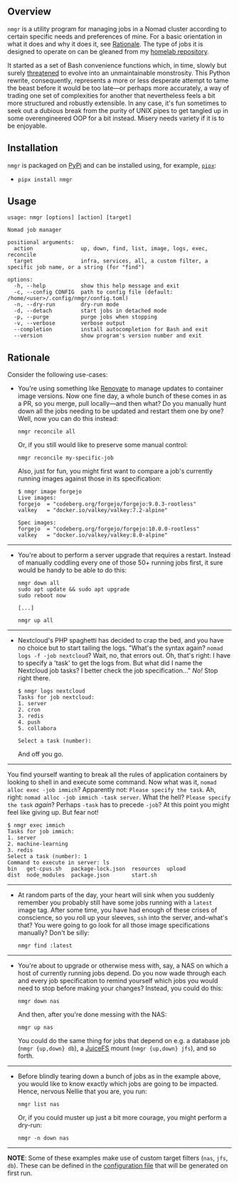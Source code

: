 ## Overview

`nmgr` is a utility program for managing jobs in a Nomad cluster according to certain specific needs and preferences of mine. For a basic orientation in what it does and why it does it, see [Rationale](https://github.com/cycneuramus/nmgr#rationale). The type of jobs it is designed to operate on can be gleaned from my [homelab repository](https://github.com/cycneuramus/homelab).

It started as a set of Bash convenience functions which, in time, slowly but surely [threatened](https://github.com/cycneuramus/nmgr/blob/bash-legacy/nmgr) to evolve into an unmaintainable monstrosity. This Python rewrite, consequently, represents a more or less desperate attempt to tame the beast before it would be too late—or perhaps more accurately, a way of trading one set of complexities for another that nevertheless feels a bit more structured and robustly extensible. In any case, it's fun sometimes to seek out a dubious break from the purity of UNIX pipes to get tangled up in some overengineered OOP for a bit instead. Misery needs variety if it is to be enjoyable.

## Installation

`nmgr` is packaged on [PyPi](https://pypi.org/project/nmgr) and can be installed using, for example, [`pipx`](https://pipx.pypa.io/stable/):

+ `pipx install nmgr`

## Usage

```
usage: nmgr [options] [action] [target]

Nomad job manager

positional arguments:
  action               up, down, find, list, image, logs, exec, reconcile
  target               infra, services, all, a custom filter, a specific job name, or a string (for "find")

options:
  -h, --help           show this help message and exit
  -c, --config CONFIG  path to config file (default: /home/<user>/.config/nmgr/config.toml)
  -n, --dry-run        dry-run mode
  -d, --detach         start jobs in detached mode
  -p, --purge          purge jobs when stopping
  -v, --verbose        verbose output
  --completion         install autocompletion for Bash and exit
  --version            show program's version number and exit
```
## Rationale

Consider the following use-cases:

+ You're using something like [Renovate](https://renovatebot.com) to manage updates to container image versions. Now one fine day, a whole bunch of these comes in as a PR, so you merge, pull locally—and then what? Do you manually hunt down all the jobs needing to be updated and restart them one by one? Well, now you can do this instead:

    `nmgr reconcile all`

    Or, if you still would like to preserve some manual control:

    `nmgr reconcile my-specific-job`

    Also, just for fun, you might first want to compare a job's currently running images against those in its specification:

    ```
    $ nmgr image forgejo
    Live images:
    forgejo  = "codeberg.org/forgejo/forgejo:9.0.3-rootless"
    valkey   = "docker.io/valkey/valkey:7.2-alpine"

    Spec images:
    forgejo  = "codeberg.org/forgejo/forgejo:10.0.0-rootless"
    valkey   = "docker.io/valkey/valkey:8.0-alpine"
    ```

---

+ You're about to perform a server upgrade that requires a restart. Instead of manually coddling every one of those 50+ running jobs first, it sure would be handy to be able to do this:

    ```
    nmgr down all
    sudo apt update && sudo apt upgrade
    sudo reboot now

    [...]

    nmgr up all
    ```

---

+ Nextcloud's PHP spaghetti has decided to crap the bed, and you have no choice but to start tailing the logs. "What's the syntax again? `nomad logs -f -job nextcloud`? Wait, no, that errors out. Oh, that's right: I have to specify a 'task' to get the logs from. But what did I name the Nextcloud job tasks? I better check the job specification..." *No!* Stop right there.

    ```
    $ nmgr logs nextcloud
    Tasks for job nextcloud:
    1. server
    2. cron
    3. redis
    4. push
    5. collabora

    Select a task (number):
    ```

    And off you go.

---

You find yourself wanting to break all the rules of application containers by looking to shell in and execute some command. Now what was it, `nomad alloc exec -job immich`? Apparently not: `Please specify the task`. Ah, right: `nomad alloc -job immich -task server`. What the hell? `Please specify the task` *again*? Perhaps `-task` has to precede `-job`? At this point you might feel like giving up. But fear not!

```
$ nmgr exec immich
Tasks for job immich:
1. server
2. machine-learning
3. redis
Select a task (number): 1
Command to execute in server: ls
bin   get-cpus.sh   package-lock.json  resources  upload
dist  node_modules  package.json       start.sh
```

---

+ At random parts of the day, your heart will sink when you suddenly remember you probably still have some jobs running with a `latest` image tag. After some time, you have had enough of these crises of conscience, so you roll up your sleeves, `ssh` into the server, and–what's that? You were going to go look for all those image specifications manually? Don't be silly:

    `nmgr find :latest`

---

+ You're about to upgrade or otherwise mess with, say, a NAS on which a host of currently running jobs depend. Do you now wade through each and every job specification to remind yourself which jobs you would need to stop before making your changes? Instead, you could do this:

    `nmgr down nas`

    And then, after you're done messing with the NAS:

    `nmgr up nas`

    You could do the same thing for jobs that depend on e.g. a database job (`nmgr {up,down} db`), a [JuiceFS](https://juicefs.com) mount (`nmgr {up,down} jfs`), and so forth.

---

+ Before blindly tearing down a bunch of jobs as in the example above, you would like to know exactly which jobs are going to be impacted. Hence, nervous Nellie that you are, you run:

    `nmgr list nas`

    Or, if you could muster up just a bit more courage, you might perform a dry-run:

    `nmgr -n down nas`

---

**NOTE**: Some of these examples make use of custom target filters (`nas`, `jfs`, `db`). These can be defined in the [configuration file](https://github.com/cycneuramus/nmgr/blob/master/nmgr/data/config.toml) that will be generated on first run.
